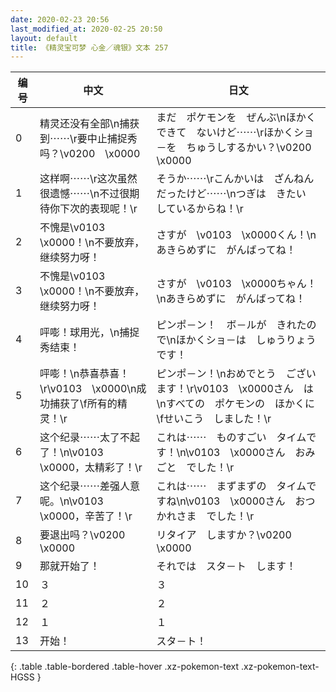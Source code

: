 ```yaml
---
date: 2020-02-23 20:56
last_modified_at: 2020-02-25 20:50
layout: default
title: 《精灵宝可梦 心金／魂银》文本 257
---
```

| 编号 | 中文 | 日文 |
| ---- | ---- | ---- |
| 0 | 精灵还没有全部\n捕获到⋯⋯\r要中止捕捉秀吗？\v0200　\x0000 | まだ　ポケモンを　ぜんぶ\nほかく　できて　ないけど⋯⋯\rほかくショ－を　ちゅうしするかい？\v0200　\x0000 |
| 1 | 这样啊⋯⋯\r这次虽然很遗憾⋯⋯\n不过很期待你下次的表现呢！\r | そうか⋯⋯\rこんかいは　ざんねん　だったけど⋯⋯\nつぎは　きたい　しているからね！\r |
| 2 | 不愧是\v0103　\x0000！\n不要放弃，继续努力呀！ | さすが　\v0103　\x0000くん！\nあきらめずに　がんばってね！ |
| 3 | 不愧是\v0103　\x0000！\n不要放弃，继续努力呀！ | さすが　\v0103　\x0000ちゃん！\nあきらめずに　がんばってね！ |
| 4 | 呯嘭！球用光，\n捕捉秀结束！ | ピンポ－ン！　ボ－ルが　きれたので\nほかくショ－は　しゅうりょう　です！ |
| 5 | 呯嘭！\n恭喜恭喜！\r\v0103　\x0000\n成功捕获了\f所有的精灵！\r | ピンポ－ン！\nおめでとう　ございます！\r\v0103　\x0000さん　は\nすべての　ポケモンの　ほかくに\fせいこう　しました！\r |
| 6 | 这个纪录⋯⋯太了不起了！\n\v0103　\x0000，太精彩了！\r | これは⋯⋯　ものすごい　タイムです！\n\v0103　\x0000さん　おみごと　でした！\r |
| 7 | 这个纪录⋯⋯差强人意呢。\n\v0103　\x0000，辛苦了！\r | これは⋯⋯　まずまずの　タイムですね\n\v0103　\x0000さん　おつかれさま　でした！\r |
| 8 | 要退出吗？\v0200　\x0000 | リタイア　しますか？\v0200　\x0000 |
| 9 | 那就开始了！ | それでは　スタ－ト　します！ |
| 10 | ３ | ３ |
| 11 | ２ | ２ |
| 12 | １ | １ |
| 13 | 开始！ | スタ－ト！ |
{: .table .table-bordered .table-hover .xz-pokemon-text .xz-pokemon-text-HGSS }